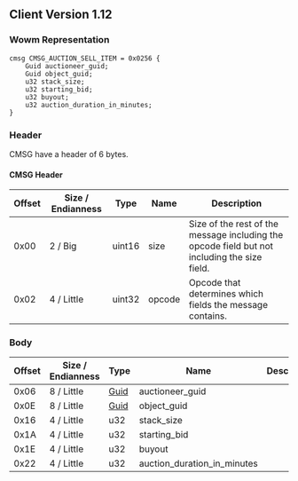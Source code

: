 ## Client Version 1.12

### Wowm Representation
```rust,ignore
cmsg CMSG_AUCTION_SELL_ITEM = 0x0256 {
    Guid auctioneer_guid;
    Guid object_guid;
    u32 stack_size;
    u32 starting_bid;
    u32 buyout;
    u32 auction_duration_in_minutes;
}
```
### Header
CMSG have a header of 6 bytes.

#### CMSG Header
| Offset | Size / Endianness | Type   | Name   | Description |
| ------ | ----------------- | ------ | ------ | ----------- |
| 0x00   | 2 / Big           | uint16 | size   | Size of the rest of the message including the opcode field but not including the size field.|
| 0x02   | 4 / Little        | uint32 | opcode | Opcode that determines which fields the message contains.|

### Body

| Offset | Size / Endianness | Type | Name | Description | Comment |
| ------ | ----------------- | ---- | ---- | ----------- | ------- |
| 0x06 | 8 / Little | [Guid](../spec/packed-guid.md) | auctioneer_guid |  |  |
| 0x0E | 8 / Little | [Guid](../spec/packed-guid.md) | object_guid |  |  |
| 0x16 | 4 / Little | u32 | stack_size |  |  |
| 0x1A | 4 / Little | u32 | starting_bid |  |  |
| 0x1E | 4 / Little | u32 | buyout |  |  |
| 0x22 | 4 / Little | u32 | auction_duration_in_minutes |  |  |


